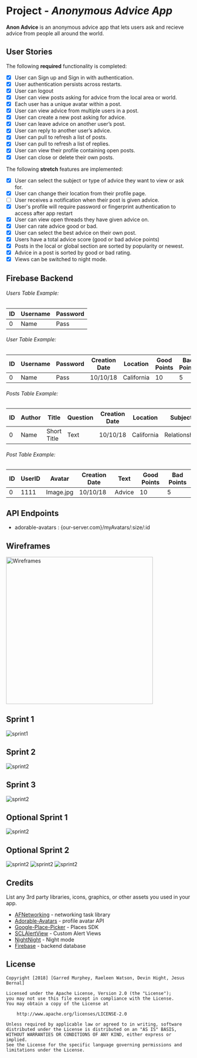 # Project - *Anonymous Advice App*

**Anon Advice** is an anonymous advice app that lets users ask and recieve advice from people all around the world.

## User Stories

The following **required** functionality is completed:

- [x]  User can Sign up and Sign in with authentication.
- [x]  User authentication persists across restarts.
- [x]   User can logout
- [x]  User can view posts asking for advice from the local area or world.
- [x]  Each user has a unique avatar within a post.
- [X]  User can view advice from multiple users in a post.
- [X]  User can create a new post asking for advice.
- [X]  User can leave advice on another user’s post.
- [x]  User can reply to another user’s advice.
- [x]  User can pull to refresh a list of posts.
- [x]  User can pull to refresh a list of replies.
- [X]  User can view their profile containing open posts.
- [X]  User can close or delete their own posts.

The following **stretch** features are implemented:

- [X]  User can select the subject or type of advice they want to view or ask for.
- [x]  User can change their location from their profile page.
- [ ]  User receives a notification when their post is given advice.
- [x]  User's profile will require password or fingerprint authentication to access after app restart
- [X]  User can view open threads they have given advice on.
- [X]  User can rate advice good or bad.
- [X]  User can select the best advice on their own post.
- [X]  Users have a total advice score (good or bad advice points)
- [X]  Posts in the local or global section are sorted by popularity or newest.
- [X]  Advice in a post is sorted by good or bad rating.
- [x]  Views can be switched to night mode.

## Firebase Backend

###### Users Table Example: ######

| ID | Username | Password |
| --- | --- | --- |
| 0 | Name | Pass |

###### User Table Example: ######

| ID | Username | Password | Creation Date | Location | Good Points | Bad Points |
| --- | --- | --- | --- | --- | --- | --- |
| 0 | Name | Pass | 10/10/18 | California | 10 | 5 |

###### Posts Table Example: ######

| ID | Author | Title | Question | Creation Date | Location | Subject | Reply Count |
| --- | --- | --- | --- | --- | --- | --- | --- |
| 0 | Name | Short Title | Text | 10/10/18 | California | Relationship | 5 |

###### Post Table Example: ######

| ID | UserID | Avatar | Creation Date | Text | Good Points | Bad Points |
| --- | --- | --- | --- | --- | --- | --- |
| 0 | 1111 | Image.jpg | 10/10/18 | Advice | 10 | 5 |

## API Endpoints

- adorable-avatars : {our-server.com}/myAvatars/:size/:id

## Wireframes

<img src='https://i.imgur.com/RSIVa5Z.png' title='Wireframes' width='400' alt='Wireframes' />

## Sprint 1

<img src='https://imgur.com/jr3qrPL.gif' title='Sprint 1' width='' alt='sprint1' />

## Sprint 2
<img src='https://i.imgur.com/9C1VI15.gif' title='Sprint 2' width='' alt='sprint2' />

## Sprint 3
<img src='https://i.imgur.com/43P4YsC.gif' title='Sprint 3' width='' alt='sprint2' />

## Optional Sprint 1
<img src='https://imgur.com/qTXBmdO.gif' title='Optional Sprint 1' width='' alt='sprint2' />

## Optional Sprint 2
<img src='https://imgur.com/e8uXy2g.gif' title='Part 1' width='' alt='sprint2' />
<img src='https://imgur.com/sZPJBEe.gif' title='Part 2' width='' alt='sprint2' />
<img src='https://imgur.com/nEuFrnG.gif' title='Part 3' width='' alt='sprint2' />

## Credits

List any 3rd party libraries, icons, graphics, or other assets you used in your app.

- [AFNetworking](https://github.com/AFNetworking/AFNetworking) - networking task library
- [Adorable-Avatars](https://github.com/adorableio/avatars-api-middleware) - profile avatar API
- [Google-Place-Picker](https://developers.google.com/places/android-sdk/placepicker) - Places SDK
- [SCLAlertView](https://github.com/vikmeup/SCLAlertView-Swift) - Custom Alert Views
- [NightNight](https://github.com/Draveness/NightNight) - Night mode
- [Firebase](https://firebase.google.com/) - backend database

## License

    Copyright [2018] [Garred Murphey, Raeleen Watson, Devin Hight, Jesus Bernal]

    Licensed under the Apache License, Version 2.0 (the "License");
    you may not use this file except in compliance with the License.
    You may obtain a copy of the License at

        http://www.apache.org/licenses/LICENSE-2.0

    Unless required by applicable law or agreed to in writing, software
    distributed under the License is distributed on an "AS IS" BASIS,
    WITHOUT WARRANTIES OR CONDITIONS OF ANY KIND, either express or implied.
    See the License for the specific language governing permissions and
    limitations under the License.
